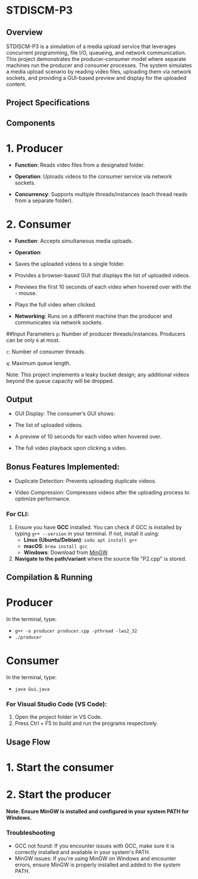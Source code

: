 # STDISCM-P3

## Overview

STDISCM-P3 is a simulation of a media upload service that leverages concurrent programming, file I/O, queueing, and network communication. This project demonstrates the producer-consumer model where separate machines run the producer and consumer processes. The system simulates a media upload scenario by reading video files, uploading them via network sockets, and providing a GUI-based preview and display for the uploaded content.

## Project Specifications

## Components

# 1. Producer

- **Function**: Reads video files from a designated folder.

- **Operation**: Uploads videos to the consumer service via network sockets.

- **Concurrency**: Supports multiple threads/instances (each thread reads from a separate folder).

# 2. Consumer

- **Function**: Accepts simultaneous media uploads.

- **Operation**:
- Saves the uploaded videos to a single folder.

- Provides a browser-based GUI that displays the list of uploaded videos.

- Previews the first 10 seconds of each video when hovered over with the - mouse.

- Plays the full video when clicked.

- **Networking**: Runs on a different machine than the producer and communicates via network sockets.

##Input Parameters
`p`: Number of producer threads/instances. Producers can be only `6` at most.

`c`: Number of consumer threads.

`q`: Maximum queue length.

Note: This project implements a leaky bucket design; any additional videos beyond the queue capacity will be dropped.

## Output

- GUI Display: The consumer’s GUI shows:

- The list of uploaded videos.

- A preview of 10 seconds for each video when hovered over.

- The full video playback upon clicking a video.

## Bonus Features Implemented:

- Duplicate Detection: Prevents uploading duplicate videos.

- Video Compression: Compresses videos after the uploading process to optimize performance.

### For CLI:

1. Ensure you have **GCC** installed. You can check if GCC is installed by typing `g++ --version` in your terminal. If not, install it using:
   - **Linux (Ubuntu/Debian)**: `sudo apt install g++`
   - **macOS**: `brew install gcc`
   - **Windows**: Download from [MinGW](https://sourceforge.net/projects/mingw/).
2. **Navigate to the path/variant** where the source file "P2.cpp" is stored.

## Compilation & Running

# Producer

In the terminal, type:

- `g++ -o producer producer.cpp -pthread -lws2_32`
- `./producer`

# Consumer

In the terminal, type:

- `java Gui.java`

### For Visual Studio Code (VS Code):

1. Open the project folder in VS Code.
2. Press Ctrl + F5 to build and run the programs respectively.

## Usage Flow

# 1. Start the consumer

# 2. Start the producer

#### Note: Ensure MinGW is installed and configured in your system PATH for Windows.

### Troubleshooting

- GCC not found: If you encounter issues with GCC, make sure it is correctly installed and available in your system's PATH.
- MinGW issues: If you're using MinGW on Windows and encounter errors, ensure MinGW is properly installed and added to the system PATH.
